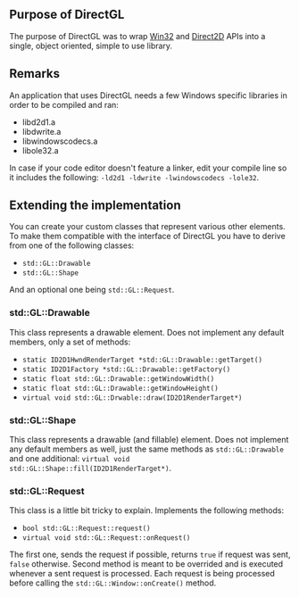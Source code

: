 ## Purpose of DirectGL
The purpose of DirectGL was to wrap [Win32](https://learn.microsoft.com/en-us/windows/win32/) and [Direct2D](https://learn.microsoft.com/en-us/windows/win32/direct2d/direct2d-portal) APIs into a single, object oriented, simple to use library.

## Remarks
An application that uses DirectGL needs a few Windows specific libraries in order to be compiled and ran:
  - libd2d1.a
  - libdwrite.a
  - libwindowscodecs.a
  - libole32.a

In case if your code editor doesn't feature a linker, edit your compile line so it includes the following: `-ld2d1 -ldwrite -lwindowscodecs -lole32`.

## Extending the implementation
You can create your custom classes that represent various other elements. To make them compatible with the interface of DirectGL you have to derive from one of the following classes:
  - `std::GL::Drawable`
  - `std::GL::Shape`

And an optional one being `std::GL::Request`.

### std::GL::Drawable
This class represents a drawable element. Does not implement any default members, only a set of methods:
  - `static ID2D1HwndRenderTarget *std::GL::Drawable::getTarget()`
  - `static ID2D1Factory *std::GL::Drawable::getFactory()`
  - `static float std::GL::Drawable::getWindowWidth()`
  - `static float std::GL::Drawable::getWindowHeight()`
  - `virtual void std::GL::Drwable::draw(ID2D1RenderTarget*)`

### std::GL::Shape
This class represents a drawable (and fillable) element. Does not implement any default members as well, just the same methods as `std::GL::Drawable` and one additional: `virtual void std::GL::Shape::fill(ID2D1RenderTarget*)`.

### std::GL::Request
This class is a little bit tricky to explain. Implements the following methods:
  - `bool std::GL::Request::request()`
  - `virtual void std::GL::Request::onRequest()`

The first one, sends the request if possible, returns `true` if request was sent, `false` otherwise.
Second method is meant to be overrided and is executed whenever a sent request is processed. Each request is being processed before calling the `std::GL::Window::onCreate()` method.
